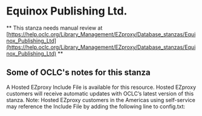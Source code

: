 # Equinox Publishing Ltd.
** This stanza needs manual review at [https://help.oclc.org/Library_Management/EZproxy/Database_stanzas/Equinox_Publishing_Ltd](https://help.oclc.org/Library_Management/EZproxy/Database_stanzas/Equinox_Publishing_Ltd) **

## Some of OCLC's notes for this stanza

A Hosted EZproxy Include File is available for this resource. Hosted EZproxy customers will receive automatic updates with OCLC&rsquo;s latest version of this stanza. Note: Hosted EZproxy customers in the Americas using self-service may reference the Include File by adding the following line to config.txt:

&nbsp;
